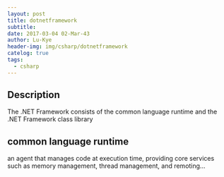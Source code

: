 ```yaml
---
layout: post
title: dotnetframework
subtitle: 
date: 2017-03-04 02-Mar-43
author: Lu-Kye
header-img: img/csharp/dotnetframework
catelog: true
tags: 
  - csharp
---
```

## Description 
The .NET Framework consists of the common language runtime and the .NET Framework class library

## common language runtime
an agent that manages code at execution time, providing core services such as memory management, thread management, and remoting...
